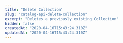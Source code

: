 ```yaml
---
title: "Delete Collection"
slug: "catalog-api-delete-collection"
excerpt: "Deletes a previously existing Collection"
hidden: false
createdAt: "2020-04-16T15:43:24.310Z"
updatedAt: "2020-04-16T15:43:24.310Z"
---
```

